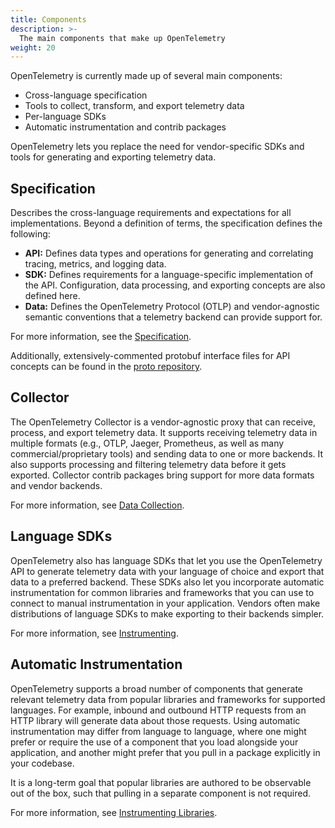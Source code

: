 ```yaml
---
title: Components
description: >-
  The main components that make up OpenTelemetry
weight: 20
---
```


OpenTelemetry is currently made up of several main components:

- Cross-language specification
- Tools to collect, transform, and export telemetry data
- Per-language SDKs
- Automatic instrumentation and contrib packages

OpenTelemetry lets you replace the need for vendor-specific SDKs and tools for
generating and exporting telemetry data.

## Specification

Describes the cross-language requirements and expectations for all
implementations. Beyond a definition of terms, the specification defines the
following:

- **API:** Defines data types and operations for generating and correlating
  tracing, metrics, and logging data.
- **SDK:** Defines requirements for a language-specific implementation of the
  API. Configuration, data processing, and exporting concepts are also defined
  here.
- **Data:** Defines the OpenTelemetry Protocol (OTLP) and vendor-agnostic
  semantic conventions that a telemetry backend can provide support for.

For more information, see the [Specification](/docs/reference/specification/).

Additionally, extensively-commented protobuf interface files for API concepts
can be found in the
[proto repository](https://github.com/open-telemetry/opentelemetry-proto).

## Collector

The OpenTelemetry Collector is a vendor-agnostic proxy that can receive,
process, and export telemetry data. It supports receiving telemetry data in
multiple formats (e.g., OTLP, Jaeger, Prometheus, as well as many
commercial/proprietary tools) and sending data to one or more backends. It also
supports processing and filtering telemetry data before it gets exported.
Collector contrib packages bring support for more data formats and vendor
backends.

For more information, see [Data Collection](/docs/concepts/data-collection/).

## Language SDKs

OpenTelemetry also has language SDKs that let you use the OpenTelemetry API to
generate telemetry data with your language of choice and export that data to a
preferred backend. These SDKs also let you incorporate automatic instrumentation
for common libraries and frameworks that you can use to connect to manual
instrumentation in your application. Vendors often make distributions of
language SDKs to make exporting to their backends simpler.

For more information, see [Instrumenting](/docs/concepts/instrumenting).

## Automatic Instrumentation

OpenTelemetry supports a broad number of components that generate relevant
telemetry data from popular libraries and frameworks for supported languages.
For example, inbound and outbound HTTP requests from an HTTP library will
generate data about those requests. Using automatic instrumentation may differ
from language to language, where one might prefer or require the use of a
component that you load alongside your application, and another might prefer
that you pull in a package explicitly in your codebase.

It is a long-term goal that popular libraries are authored to be observable out
of the box, such that pulling in a separate component is not required.

For more information, see
[Instrumenting Libraries](/docs/concepts/instrumenting-library/).
